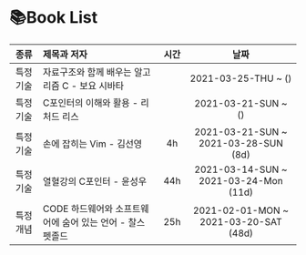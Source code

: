 # 📚Book List
|종류|제목과 저자|시간|날짜| 
|:-------:|:-----------------------------|:--------:|:--------:|
|특정 기술|자료구조와 함께 배우는 알고리즘 C - 보요 시바타||2021-03-25-THU ~ ()|
|특정 기술|C포인터의 이해와 활용 - 리처드 리스||2021-03-21-SUN ~ ()|
|특정 기술|손에 잡히는 Vim - 김선영|4h|2021-03-21-SUN ~ 2021-03-28-SUN (8d)|
|특정 기술|열혈강의 C포인터 - 윤성우|44h|2021-03-14-SUN ~ 2021-03-24-Mon (11d)|
|특정 개념|CODE 하드웨어와 소프트웨어에 숨어 있는 언어 - 찰스 펫졸드|25h|2021-02-01-MON ~ 2021-03-20-SAT (48d)|
